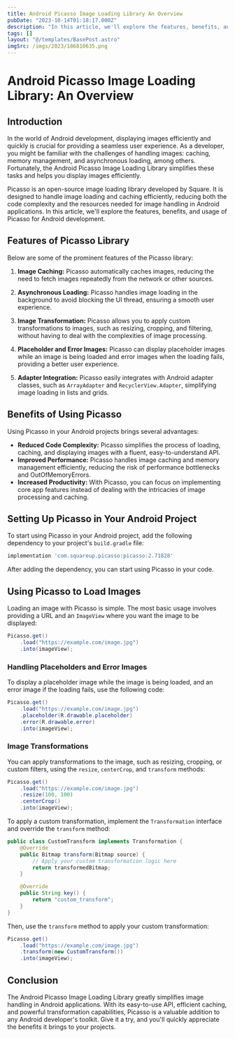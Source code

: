 ```yaml
---
title: Android Picasso Image Loading Library An Overview
pubDate: "2023-10-14T01:18:17.000Z"
description: "In this article, we'll explore the features, benefits, and usage of Picasso for Android development."
tags: []
layout: "@/templates/BasePost.astro"
imgSrc: /imgs/2023/186810635.png
---
```

# Android Picasso Image Loading Library: An Overview

## Introduction

In the world of Android development, displaying images efficiently and quickly is crucial for providing a seamless user experience. As a developer, you might be familiar with the challenges of handling images: caching, memory management, and asynchronous loading, among others. Fortunately, the Android Picasso Image Loading Library simplifies these tasks and helps you display images efficiently.

Picasso is an open-source image loading library developed by Square. It is designed to handle image loading and caching efficiently, reducing both the code complexity and the resources needed for image handling in Android applications. In this article, we'll explore the features, benefits, and usage of Picasso for Android development.

## Features of Picasso Library

Below are some of the prominent features of the Picasso library:

1. **Image Caching:** Picasso automatically caches images, reducing the need to fetch images repeatedly from the network or other sources.

2. **Asynchronous Loading:** Picasso handles image loading in the background to avoid blocking the UI thread, ensuring a smooth user experience.

3. **Image Transformation:** Picasso allows you to apply custom transformations to images, such as resizing, cropping, and filtering, without having to deal with the complexities of image processing.

4. **Placeholder and Error Images:** Picasso can display placeholder images while an image is being loaded and error images when the loading fails, providing a better user experience.

5. **Adapter Integration:** Picasso easily integrates with Android adapter classes, such as `ArrayAdapter` and `RecyclerView.Adapter`, simplifying image loading in lists and grids.

## Benefits of Using Picasso

Using Picasso in your Android projects brings several advantages:

- **Reduced Code Complexity:** Picasso simplifies the process of loading, caching, and displaying images with a fluent, easy-to-understand API.
- **Improved Performance:** Picasso handles image caching and memory management efficiently, reducing the risk of performance bottlenecks and OutOfMemoryErrors.
- **Increased Productivity:** With Picasso, you can focus on implementing core app features instead of dealing with the intricacies of image processing and caching.

## Setting Up Picasso in Your Android Project

To start using Picasso in your Android project, add the following dependency to your project's `build.gradle` file:

```groovy
implementation 'com.squareup.picasso:picasso:2.71828'
```

After adding the dependency, you can start using Picasso in your code.

## Using Picasso to Load Images

Loading an image with Picasso is simple. The most basic usage involves providing a URL and an `ImageView` where you want the image to be displayed:

```java
Picasso.get()
    .load("https://example.com/image.jpg")
    .into(imageView);
```

### Handling Placeholders and Error Images

To display a placeholder image while the image is being loaded, and an error image if the loading fails, use the following code:

```java
Picasso.get()
    .load("https://example.com/image.jpg")
    .placeholder(R.drawable.placeholder)
    .error(R.drawable.error)
    .into(imageView);
```

### Image Transformations

You can apply transformations to the image, such as resizing, cropping, or custom filters, using the `resize`, `centerCrop`, and `transform` methods:

```java
Picasso.get()
    .load("https://example.com/image.jpg")
    .resize(100, 100)
    .centerCrop()
    .into(imageView);
```

To apply a custom transformation, implement the `Transformation` interface and override the `transform` method:

```java
public class CustomTransform implements Transformation {
    @Override
    public Bitmap transform(Bitmap source) {
        // Apply your custom transformation logic here
        return transformedBitmap;
    }

    @Override
    public String key() {
        return "custom_transform";
    }
}
```

Then, use the `transform` method to apply your custom transformation:

```java
Picasso.get()
    .load("https://example.com/image.jpg")
    .transform(new CustomTransform())
    .into(imageView);
```

## Conclusion

The Android Picasso Image Loading Library greatly simplifies image handling in Android applications. With its easy-to-use API, efficient caching, and powerful transformation capabilities, Picasso is a valuable addition to any Android developer's toolkit. Give it a try, and you'll quickly appreciate the benefits it brings to your projects.
